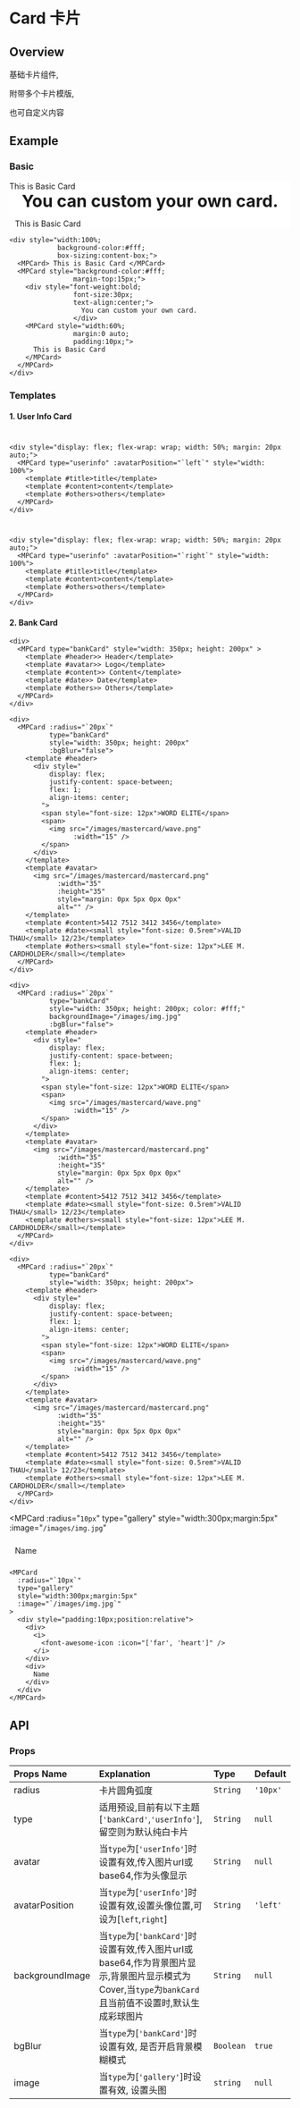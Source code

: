 # Card 卡片
## Overview
基础卡片组件,

附带多个卡片模版, 

也可自定义内容
## Example 
### Basic
<div style="width:100%;
            background-color:#fff;
            box-sizing:content-box;">
  <MPCard> This is Basic Card </MPCard> 

  <MPCard style="background-color:#fff;margin-top:15px;">

  <div style="font-weight:bold;font-size:30px;text-align:center;">You can custom your own card.</div>

  <MPCard style="width:60%;margin:0 auto;padding:10px;"> This is Basic Card </MPCard> 

  </MPCard> 
</div>

```vue 
<div style="width:100%;
            background-color:#fff;
            box-sizing:content-box;">
  <MPCard> This is Basic Card </MPCard>  
  <MPCard style="background-color:#fff;
                margin-top:15px;"> 
    <div style="font-weight:bold;
                font-size:30px;
                text-align:center;">
                  You can custom your own card.
                </div> 
    <MPCard style="width:60%;
                margin:0 auto;
                padding:10px;"> 
      This is Basic Card 
    </MPCard> 
  </MPCard> 
</div>
```

### Templates

#### 1. User Info Card

<div style="display: flex; flex-wrap: wrap; width: 50%; margin: 20px auto;">
  <MPCard type="userinfo" :avatarPosition="`left`" style="width: 100%">
    <template #title>title</template>
    <template #content>content</template>
    <template #others>others</template>
  </MPCard>
</div>


```vue 
<div style="display: flex; flex-wrap: wrap; width: 50%; margin: 20px auto;">
  <MPCard type="userinfo" :avatarPosition="`left`" style="width: 100%">
    <template #title>title</template>
    <template #content>content</template>
    <template #others>others</template>
  </MPCard>
</div>
```
<div style="display: flex; flex-wrap: wrap; width: 50%; margin: 20px auto;">
  <MPCard avatar="/images/avatar/default-avatar.png" type="userinfo" :avatarPosition="`right`" style="width: 100%">
    <template #title>title</template>
    <template #content>content</template>
    <template #others>others</template>
  </MPCard>
</div>

```vue 
<div style="display: flex; flex-wrap: wrap; width: 50%; margin: 20px auto;">
  <MPCard type="userinfo" :avatarPosition="`right`" style="width: 100%">
    <template #title>title</template>
    <template #content>content</template>
    <template #others>others</template>
  </MPCard>
</div>
```


#### 2. Bank Card

<div>
  <MPCard type="bankCard" style="width: 350px; height: 200px" >
    <template #header>> Header</template>
    <template #avatar>> Logo</template>
    <template #content>> Content</template>
    <template #date>> Date</template>
    <template #others>> Others</template>
  </MPCard>
</div>

```vue
<div>
  <MPCard type="bankCard" style="width: 350px; height: 200px" >
    <template #header>> Header</template>
    <template #avatar>> Logo</template>
    <template #content>> Content</template>
    <template #date>> Date</template>
    <template #others>> Others</template>
  </MPCard>
</div>
```

<div>
  <MPCard :radius="`20px`"
          type="bankCard"
          style="width: 350px; height: 200px"
          :bgBlur="false">
    <template #header>
      <div style="
          display: flex;
          justify-content: space-between;
          flex: 1;
          align-items: center;
        ">
        <span style="font-size: 12px">WORD ELITE</span>
        <span>
          <img src="/images/mastercard/wave.png"
                :width="15" />
        </span>
      </div>
    </template>
    <template #avatar>
      <img src="/images/mastercard/mastercard.png"
            :width="35"
            :height="35"
            style="margin: 0px 5px 0px 0px"
            alt="" />
    </template>
    <template #content>5412 7512 3412 3456</template>
    <template #date><small style="font-size: 0.5rem">VALID THAU</small> 12/23</template>
    <template #others><small style="font-size: 12px">LEE M. CARDHOLDER</small></template>
  </MPCard>
</div>

```vue
<div>
  <MPCard :radius="`20px`"
          type="bankCard"
          style="width: 350px; height: 200px"
          :bgBlur="false">
    <template #header>
      <div style="
          display: flex;
          justify-content: space-between;
          flex: 1;
          align-items: center;
        ">
        <span style="font-size: 12px">WORD ELITE</span>
        <span>
          <img src="/images/mastercard/wave.png"
                :width="15" />
        </span>
      </div>
    </template>
    <template #avatar>
      <img src="/images/mastercard/mastercard.png"
            :width="35"
            :height="35"
            style="margin: 0px 5px 0px 0px"
            alt="" />
    </template>
    <template #content>5412 7512 3412 3456</template>
    <template #date><small style="font-size: 0.5rem">VALID THAU</small> 12/23</template>
    <template #others><small style="font-size: 12px">LEE M. CARDHOLDER</small></template>
  </MPCard>
</div>
```

<div>
  <MPCard :radius="`20px`"
          type="bankCard"
          style="width: 350px; height: 200px; color: #fff;"
          backgroundImage="/images/img.jpg"
          :bgBlur="false">
    <template #header>
      <div style="
          display: flex;
          justify-content: space-between;
          flex: 1;
          align-items: center;
        ">
        <span style="font-size: 12px">WORD ELITE</span>
        <span>
          <img src="/images/mastercard/wave.png"
                :width="15" />
        </span>
      </div>
    </template>
    <template #avatar>
      <img src="/images/mastercard/mastercard.png"
            :width="35"
            :height="35"
            style="margin: 0px 5px 0px 0px"
            alt="" />
    </template>
    <template #content>5412 7512 3412 3456</template>
    <template #date><small style="font-size: 0.5rem">VALID THAU</small> 12/23</template>
    <template #others><small style="font-size: 12px">LEE M. CARDHOLDER</small></template>
  </MPCard>
</div>

```vue
<div>
  <MPCard :radius="`20px`"
          type="bankCard"
          style="width: 350px; height: 200px; color: #fff;"
          backgroundImage="/images/img.jpg"
          :bgBlur="false">
    <template #header>
      <div style="
          display: flex;
          justify-content: space-between;
          flex: 1;
          align-items: center;
        ">
        <span style="font-size: 12px">WORD ELITE</span>
        <span>
          <img src="/images/mastercard/wave.png"
                :width="15" />
        </span>
      </div>
    </template>
    <template #avatar>
      <img src="/images/mastercard/mastercard.png"
            :width="35"
            :height="35"
            style="margin: 0px 5px 0px 0px"
            alt="" />
    </template>
    <template #content>5412 7512 3412 3456</template>
    <template #date><small style="font-size: 0.5rem">VALID THAU</small> 12/23</template>
    <template #others><small style="font-size: 12px">LEE M. CARDHOLDER</small></template>
  </MPCard>
</div>
```

<div>
  <MPCard :radius="`20px`"
          type="bankCard"
          style="width: 350px; height: 200px">
    <template #header>
      <div style="
          display: flex;
          justify-content: space-between;
          flex: 1;
          align-items: center;
        ">
        <span style="font-size: 12px">WORD ELITE</span>
        <span>
          <img src="/images/mastercard/wave.png"
                :width="15" />
        </span>
      </div>
    </template>
    <template #avatar>
      <img src="/images/mastercard/mastercard.png"
            :width="35"
            :height="35"
            style="margin: 0px 5px 0px 0px"
            alt="" />
    </template>
    <template #content>5412 7512 3412 3456</template>
    <template #date><small style="font-size: 0.5rem">VALID THAU</small> 12/23</template>
    <template #others><small style="font-size: 12px">LEE M. CARDHOLDER</small></template>
  </MPCard>
</div>

```vue
<div>
  <MPCard :radius="`20px`"
          type="bankCard"
          style="width: 350px; height: 200px">
    <template #header>
      <div style="
          display: flex;
          justify-content: space-between;
          flex: 1;
          align-items: center;
        ">
        <span style="font-size: 12px">WORD ELITE</span>
        <span>
          <img src="/images/mastercard/wave.png"
                :width="15" />
        </span>
      </div>
    </template>
    <template #avatar>
      <img src="/images/mastercard/mastercard.png"
            :width="35"
            :height="35"
            style="margin: 0px 5px 0px 0px"
            alt="" />
    </template>
    <template #content>5412 7512 3412 3456</template>
    <template #date><small style="font-size: 0.5rem">VALID THAU</small> 12/23</template>
    <template #others><small style="font-size: 12px">LEE M. CARDHOLDER</small></template>
  </MPCard>
</div>
```

<MPCard
  :radius="`10px`"
  type="gallery"
  style="width:300px;margin:5px" 
  :image="`/images/img.jpg`"
>
  <div style="padding:10px;position:relative">
    <div>
      <i>
        <font-awesome-icon :icon="['far', 'heart']" />
      </i>
    </div>
    <div>
      Name
    </div>
  </div>
</MPCard>

```vue
<MPCard
  :radius="`10px`"
  type="gallery"
  style="width:300px;margin:5px" 
  :image="`/images/img.jpg`"
>
  <div style="padding:10px;position:relative">
    <div>
      <i>
        <font-awesome-icon :icon="['far', 'heart']" />
      </i>
    </div>
    <div>
      Name
    </div>
  </div>
</MPCard>
```

## API
### Props
|Props Name|Explanation|Type|Default| 
|:---------|:----------|:---|:------|
|radius| 卡片圆角弧度 |`String`|`'10px'`|
|type| 适用预设,目前有以下主题[`'bankCard'`,`'userInfo'`],留空则为默认纯白卡片 |`String`| `null` | 
|avatar| 当`type`为[`'userInfo'`]时设置有效,传入图片url或base64,作为头像显示 |`String`| `null` | 
|avatarPosition| 当`type`为[`'userInfo'`]时设置有效,设置头像位置,可设为[`left`,`right`] |`String`|`'left'`| 
|backgroundImage| 当`type`为[`'bankCard'`]时设置有效,传入图片url或base64,作为背景图片显示,背景图片显示模式为Cover,当`type`为`bankCard`且当前值不设置时,默认生成彩球图片 |`String`| `null`| 
|bgBlur| 当`type`为[`'bankCard'`]时设置有效, 是否开启背景模糊模式 |`Boolean`|`true`|  
|image| 当`type`为[`'gallery'`]时设置有效, 设置头图 |`string`|`null`|  
